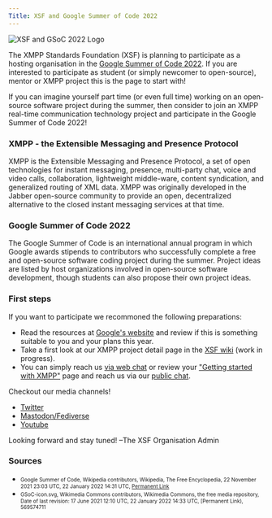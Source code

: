 ```yaml
---
Title: XSF and Google Summer of Code 2022
---
```


![XSF and GSoC 2022 Logo](/images/logos/GSoC_2022_Logo.png)

The XMPP Standards Foundation (XSF) is planning to participate as a hosting organisation in the [Google Summer of Code 2022](https://summerofcode.withgoogle.com/).
If you are interested to participate as student (or simply newcomer to open-source), mentor or XMPP project this is the page to start with!
 
If you can imagine yourself part time (or even full time) working on an open-source software project during the summer, then consider to join an XMPP real-time communication technology project and participate in the Google Summer of Code 2022!

### XMPP - the Extensible Messaging and Presence Protocol

XMPP is the Extensible Messaging and Presence Protocol, a set of open technologies for instant messaging, presence, multi-party chat, voice and video calls, collaboration, lightweight middle-ware, content syndication, and generalized routing of XML data. XMPP was originally developed in the Jabber open-source community to provide an open, decentralized alternative to the closed instant messaging services at that time.

### Google Summer of Code 2022

The Google Summer of Code is an international annual program in which Google awards stipends to contributors who successfully complete a free and open-source software coding project during the summer. Project ideas are listed by host organizations involved in open-source software development, though students can also propose their own project ideas. 


### First steps

If you want to participate we recommoned the following preparations:

- Read the resources at [Google's website](https://summerofcode.withgoogle.com/help) and review if this is something suitable to you and your plans this year.
- Take a first look at our XMPP project detail page in the [XSF wiki](https://wiki.xmpp.org/web/Google_Summer_of_Code_2022) (work in progress).
- You can simply reach us [via web chat](https://xmpp.org/chat#converse/room?jid=gsoc@muc.xmpp.org) or review your ["Getting started with XMPP"](https://xmpp.org/getting-started/) page and reach us via our [public chat](xmpp:gsoc@muc.xmpp.org?join).

Checkout our media channels!

- [Twitter](https://twitter.com/xmpp)
- [Mastodon/Fediverse](https://fosstodon.org/@xmpp/)
- [Youtube](https://www.youtube.com/c/XMPPStandardsFoundation)

Looking forward and stay tuned!
 –The XSF Organisation Admin

### Sources

- <font size="1">Google Summer of Code, Wikipedia contributors, Wikipedia, The Free Encyclopedia, 22 November 2021 23:03 UTC, 22 January 2022 14:31 UTC, [Permanent Link](https://en.wikipedia.org/w/index.php?title=Google_Summer_of_Code&oldid=1056637774)</font>
- <font size="1">GSoC-icon.svg, Wikimedia Commons contributors, Wikimedia Commons, the free media repository, Date of last revision: 17 June 2021 12:10 UTC, 22 January 2022 14:33 UTC, [Permanent Link), 569574711</font>
